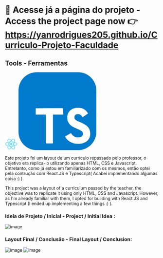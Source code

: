 #  🤝 Acesse já a página do projeto - Access the project page now 👉 https://yanrodrigues205.github.io/Curriculo-Projeto-Faculdade

## Tools - Ferramentas
 <img alt='Yan Framework React' aling='center' width='40' heigth='40' src='https://raw.githubusercontent.com/devicons/devicon/master/icons/react/react-original.svg' class='language     React'>
 <svg xmlns="http://www.w3.org/2000/svg" width="256" height="256" fill="none" viewBox="0 0 256 256"><rect width="256" height="256" fill="#007ACC" rx="60"/><path fill="#fff" d="M56.6112 128.849L56.5299 139.333H73.1902H89.8505L89.8505 186.673V234.012H101.635H113.419V186.673L113.419 139.333H130.079H146.739V129.052C146.739 123.363 146.618 118.609 146.455 118.487C146.333 118.325 126.056 118.243 101.472 118.284L56.7331 118.406L56.6112 128.849Z"/><path fill="#fff" d="M206.567 118.108C213.068 119.734 218.026 122.619 222.577 127.332C224.934 129.852 228.428 134.444 228.713 135.541C228.794 135.866 217.66 143.343 210.915 147.528C210.671 147.691 209.695 146.634 208.598 145.009C205.307 140.214 201.853 138.141 196.57 137.776C188.809 137.247 183.811 141.311 183.852 148.097C183.852 150.088 184.136 151.266 184.949 152.892C186.655 156.427 189.825 158.54 199.781 162.847C218.107 170.731 225.949 175.932 230.826 183.327C236.271 191.576 237.49 204.742 233.792 214.535C229.729 225.181 219.651 232.414 205.469 234.812C201.081 235.584 190.678 235.462 185.965 234.609C175.684 232.78 165.932 227.701 159.918 221.037C157.561 218.436 152.969 211.65 153.254 211.162C153.375 211 154.432 210.35 155.61 209.659C156.748 209.009 161.056 206.53 165.119 204.173L172.474 199.906L174.018 202.182C176.172 205.473 180.885 209.984 183.73 211.487C191.897 215.795 203.113 215.185 208.639 210.228C210.996 208.074 211.971 205.839 211.971 202.548C211.971 199.581 211.605 198.281 210.061 196.046C208.07 193.202 204.007 190.804 192.466 185.806C179.26 180.117 173.571 176.582 168.37 170.974C165.363 167.724 162.518 162.522 161.34 158.174C160.365 154.558 160.121 145.496 160.893 141.839C163.615 129.08 173.246 120.181 187.143 117.539C191.654 116.686 202.137 117.011 206.567 118.108Z"/></svg>


Este projeto foi um layout de um currículo repassado pelo professor, o objetivo era replica-lo utilizando apenas HTML, CSS e Javascript. Entretanto, como já estou em familiarizado com os mesmos, então optei pela contrução com React.JS e Typescript( Acabei implementando algumas coisa :) ).

This project was a layout of a curriculum passed by the teacher, the objective was to replicate it using only HTML, CSS and Javascript. However, as I'm already familiar with them, I opted for building with React.JS and Typescript (I ended up implementing a few things :) ).


### Ideia de Projeto / Inicial - Project / Initial Idea :
![image](https://user-images.githubusercontent.com/92941649/226728901-c3335fa2-4f81-4b4c-a23c-ccfe6f134643.png)


### Layout Final / Conclusão - Final Layout / Conclusion:
![image](https://user-images.githubusercontent.com/92941649/226732362-a2d981cc-f6ad-4a92-9e0c-665b9046b5f9.png)
![image](https://user-images.githubusercontent.com/92941649/226732501-25faac24-9d1b-4dec-8161-278bd799c6d3.png)
